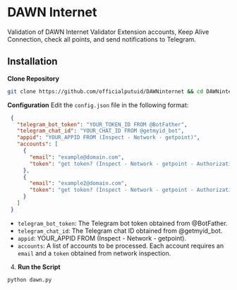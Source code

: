 # DAWN Internet
Validation of DAWN Internet Validator Extension accounts, Keep Alive Connection, check all points, and send notifications to Telegram.

## Installation
**Clone Repository**
   ```bash
   git clone https://github.com/officialputuid/DAWNinternet && cd DAWNinternet && pip install -r requirements.txt
   ```

**Configuration**
   Edit the `config.json` file in the following format:
   ```json
    {
      "telegram_bot_token": "YOUR_TOKEN_ID FROM @BotFather",
      "telegram_chat_id": "YOUR_CHAT_ID FROM @getmyid_bot",
      "appid": "YOUR_APPID FROM (Inspect - Network - getpoint)",
      "accounts": [
        {
          "email": "example@domain.com",
          "token": "get token? (Inspect - Network - getpoint - Authorization)"
        },
        {
          "email": "example2@domain.com",
          "token": "get token? (Inspect - Network - getpoint - Authorization)"
        }
      ]
    }
   ```
   - `telegram_bot_token`: The Telegram bot token obtained from @BotFather.
   - `telegram_chat_id`: The Telegram chat ID obtained from @getmyid_bot.
   - `appid`: YOUR_APPID FROM (Inspect - Network - getpoint).
   - `accounts`: A list of accounts to be processed. Each account requires an `email` and a `token` obtained from network inspection.

4. **Run the Script**
```bash
python dawn.py
```
